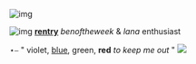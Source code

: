 ![img](https://media.discordapp.net/attachments/827364675686629407/1205318008398938123/Untitled1298_20240208200313.png?ex=65d7eede&is=65c579de&hm=69a48d18d5394d74b7a16f875a2b29c8261bb36d7352a174986f3f10b04fbb51&=&format=webp&quality=lossless&width=1792&height=1018)

![img](https://64.media.tumblr.com/b5260643f5e8a1bcf2503c846bdc5069/906bb88fa8859b84-d8/s75x75_c1/617bfa97319194a980b442745b51043bbaeb6a21.gifv) [**rentry**](https://rentry.co/dramamama)  *benoftheweek* & *lana* enthusiast

⋆⎯  " violet, [blue](https://www.youtube.com/watch?v=DCYmJDO2_IE), green, **red** *to keep me out* " ![](https://64.media.tumblr.com/371bf0eafc0d3ff489b6000a795005d4/09e8fa40c1ac1d11-be/s75x75_c1/1194689e143d2ebaf9739d769a69accc2b4be4b6.gifv)
